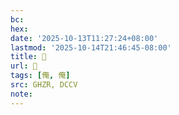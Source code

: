 ```yaml
---
bc:
hex:
date: '2025-10-13T11:27:24+08:00'
lastmod: '2025-10-14T21:46:45-08:00'
title: 󰗝
url: 󰗝
tags: [俺, 俺]
src: GHZR, DCCV
note:
---
```


